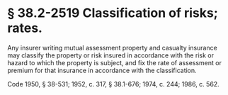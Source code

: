 # § 38.2-2519 Classification of risks; rates.

<p>Any insurer writing mutual assessment property and casualty insurance may classify the property or risk insured in accordance with the risk or hazard to which the property is subject, and fix the rate of assessment or premium for that insurance in accordance with the classification.</p><p>Code 1950, § 38-531; 1952, c. 317, § 38.1-676; 1974, c. 244; 1986, c. 562.</p>